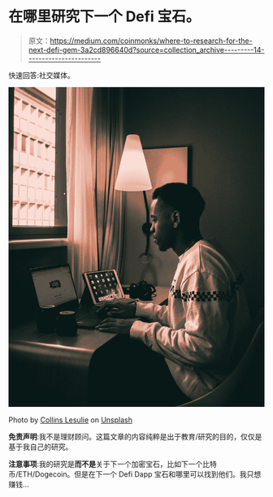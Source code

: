 # 在哪里研究下一个 Defi 宝石。

> 原文：<https://medium.com/coinmonks/where-to-research-for-the-next-defi-gem-3a2cd896640d?source=collection_archive---------14----------------------->

快速回答:社交媒体。

![](img/9aeec3557a3e110cb14ae76798423b87.png)

Photo by [Collins Lesulie](https://unsplash.com/@clesulie?utm_source=medium&utm_medium=referral) on [Unsplash](https://unsplash.com?utm_source=medium&utm_medium=referral)

**免责声明**:我不是理财顾问。这篇文章的内容纯粹是出于教育/研究的目的，仅仅是基于我自己的研究。

**注意事项**:我的研究是**而不是**关于下一个加密宝石，比如下一个比特币/ETH/Dogecoin。但是在下一个 Defi Dapp 宝石和哪里可以找到他们。我只想赚钱…
